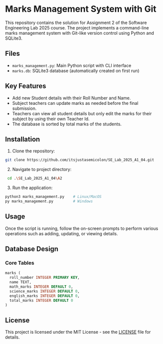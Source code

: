 # Marks Management System with Git

This repository contains the solution for Assignment 2 of the Software Engineering Lab 2025 course. The project implements a command-line marks management system with Git-like version control using Python and SQLite3.

## Files

- `marks_management.py`: Main Python script with CLI interface
- `marks.db`: SQLite3 database (automatically created on first run)

## Key Features

- Add new Student details with their Roll Number and Name.
- Subject teachers can update marks as needed before the final submission.
- Teachers can view all student details but only edit the marks for their subject by using their own Teacher Id.
- The database is sorted by total marks of the students.

## Installation

1. Clone the repository:
```bash
git clone https://github.com/itsjustasemicolon/SE_Lab_2025_A1_04.git
```

2. Navigate to project directory:
```bash
 cd .\SE_Lab_2025_A1_04\A2
```

3. Run the application:
```bash
python3 marks_management.py    # Linux/MacOS
py marks_management.py         # Windows
```

## Usage

Once the script is running, follow the on-screen prompts to perform various operations such as adding, updating, or viewing details.

## Database Design

### Core Tables
```sql
marks (
  roll_number INTEGER PRIMARY KEY,
  name TEXT,
  math_marks INTEGER DEFAULT 0,
  science_marks INTEGER DEFAULT 0,
  english_marks INTEGER DEFAULT 0,
  total_marks INTEGER DEFAULT 0
)
```

## License

This project is licensed under the MIT License - see the [LICENSE](https://github.com/itsjustasemicolon/SE_Lab_2025_A1_04_Repo/blob/8b30da4890579d80d54429e9182bf5352136df45/LICENSE) file for details.
